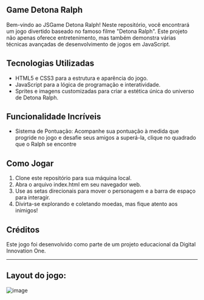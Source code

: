 ## Game Detona Ralph
Bem-vindo ao JSGame Detona Ralph! Neste repositório, você encontrará um jogo divertido baseado no famoso filme "Detona Ralph". Este projeto não apenas oferece entretenimento, mas também demonstra várias técnicas avançadas de desenvolvimento de jogos em JavaScript.

## Tecnologias Utilizadas
* HTML5 e CSS3 para a estrutura e aparência do jogo.
* JavaScript para a lógica de programação e interatividade.
* Sprites e imagens customizadas para criar a estética única do universo de Detona Ralph.

## Funcionalidade Incríveis
* Sistema de Pontuação: Acompanhe sua pontuação à medida que progride no jogo e desafie seus amigos a superá-la, clique no quadrado que o Ralph se encontre

## Como Jogar
1. Clone este repositório para sua máquina local.
2. Abra o arquivo index.html em seu navegador web.
3. Use as setas direcionais para mover o personagem e a barra de espaço para interagir.
4. Divirta-se explorando e coletando moedas, mas fique atento aos inimigos!

## Créditos
Este jogo foi desenvolvido como parte de um projeto educacional da Digital Innovation One.
_____________________________________________________________________________________________________________________________

## Layout do jogo:

![image](https://github.com/user-attachments/assets/f8f564a5-e3f6-4261-a1a8-7f8eff60e897)
